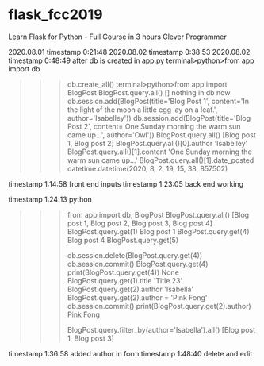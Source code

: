 # flask_fcc2019
Learn Flask for Python - Full Course in 3 hours
Clever Programmer

2020.08.01 timestamp 0:21:48
2020.08.02 timestamp 0:38:53
2020.08.02 timestamp 0:48:49
after db is created in app.py
terminal>python>from app import db
>>>db.create_all()
>>>terminal>python>from app import BlogPost
>>>BlogPost.query.all()
[] nothing in db now
>>>db.session.add(BlogPost(title='Blog Post 1', content='In the light of the moon a little egg lay on a leaf.', author='Isabelley'))
>>>db.session.add(BlogPost(title='Blog Post 2', content='One Sunday morning the warm sun came up...', author='Owl'))
>>>BlogPost.query.all()
[Blog post 1, Blog post 2]
>>> BlogPost.query.all()[0].author
'Isabelley'
>>> BlogPost.query.all()[1].content
'One Sunday morning the warm sun came up...'
>>> BlogPost.query.all()[1].date_posted
datetime.datetime(2020, 8, 2, 19, 15, 38, 857502)

timestamp 1:14:58 front end inputs
timestamp 1:23:05 back end working

timestamp 1:24:13
python
>>>from app import db, BlogPost
>>> BlogPost.query.all()
[Blog post 1, Blog post 2, Blog post 3, Blog post 4]
>>> BlogPost.query.get(1)
Blog post 1
>>> BlogPost.query.get(4)
Blog post 4
>>> BlogPost.query.get(5)
>>>
>>> db.session.delete(BlogPost.query.get(4))
>>> db.session.commit()
>>> BlogPost.query.get(4)
>>> print(BlogPost.query.get(4))
None
>>> BlogPost.query.get(1).title
'Title 23'
>>> BlogPost.query.get(2).author
'Isabella'
>>> BlogPost.query.get(2).author = 'Pink Fong'
>>> db.session.commit()
>>> print(BlogPost.query.get(2).author)
Pink Fong
>>>
>>> BlogPost.query.filter_by(author='Isabella').all()
[Blog post 1, Blog post 3]



timestamp 1:36:58 added author in form
timestamp 1:48:40 delete and edit